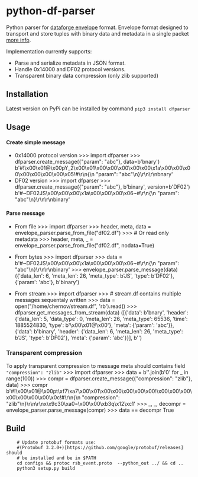 # python-df-parser

Python parser for [dataforge envelope](http://npm.mipt.ru/dataforge/) format.
Envelope format designed to transport and store tuples with binary data and
metadata in a single packet [more info](http://npm.mipt.ru/dataforge/docs.html#envelope_format).

Implementation currently supports:
  - Parse and serialize metadata in JSON format.
  - Handle 0x14000 and DF02 protocol versions.
  - Transparent binary data compression (only zlib supported)

## Installation
Latest version on PyPi can be installed by command `pip3 install dfparser`

## Usage
#### Create simple message
  - 0x14000 protocol version
        >>> import dfparser
        >>> dfparser.create_message({"param": "abc"}, data=b'bnary')
        b'#!\x00\x01@\x00pY_2\x00\x01\x00\x00\x00\x00\x00\x1a\x00\x00\x00\x00\x00\x00\x00\x05!#\r\n{\n    "param": "abc"\n}\r\n\r\nbnary'
  - DF02 version
        >>> import dfparser
        >>> dfparser.create_message({"param": "abc"}, b'binary', version=b'DF02')
        b'#~DF02JS\x00\x00\x00\x1a\x00\x00\x00\x06~#\r\n{\n    "param": "abc"\n}\r\n\r\nbinary'

#### Parse message
  - From file
        >>> import dfparser
        >>> header, meta, data = envelope_parser.parse_from_file("df02.df")
        >>> # Or read only metadata
        >>> header, meta, _ = envelope_parser.parse_from_file("df02.df", nodata=True)
  - From bytes
        >>> import dfparser
        >>> data = b'#~DF02JS\x00\x00\x00\x1a\x00\x00\x00\x06~#\r\n{\n    "param": "abc"\n}\r\n\r\nbinary'
        >>> envelope_parser.parse_message(data)
        ({'data_len': 6, 'meta_len': 26, 'meta_type': b'JS', 'type': b'DF02'},
         {'param': 'abc'},
         b'binary')

  - From stream
        >>> import dfparser
        >>> # stream.df contains multiple messages sequentaly written
        >>> data = open("/home/chernov/stream.df", 'rb').read()
        >>> dfparser.get_messages_from_stream(data)
        ([{'data': b'bnary',
           'header': {'data_len': 5,
            'data_type': 0,
            'meta_len': 26,
            'meta_type': 65536,
            'time': 1885524830,
            'type': b'\x00\x01@\x00'},
           'meta': {'param': 'abc'}},
          {'data': b'binary',
           'header': {'data_len': 6,
            'meta_len': 26,
            'meta_type': b'JS',
            'type': b'DF02'},
           'meta': {'param': 'abc'}}],
         b'')

### Transparent compression
  To apply transparent compression to message meta should contains field `"compression": "zlib"`
    >>> import dfparser
    >>> data = b''.join(b'0' for _ in range(100))
    >>> compr = dfparser.create_message({"compression": "zlib"}, data)
    >>> compr
    b'#!\x00\x01@\x00pt\xf7\xa7\x00\x01\x00\x00\x00\x00\x00!\x00\x00\x00\x00\x00\x00\x00\x0c!#\r\n{\n    "compression": "zlib"\n}\r\n\r\nx\x9c30\xa0=\x00\x00\xb3q\x12\xc1'
    >>> _, _, decompr = envelope_parser.parse_message(compr)
    >>> data == decompr
    True

## Build
        # Update protobuf formats use:
        #(Protobuf 3.2.0+)[https://github.com/google/protobuf/releases] should
        # be installed and be in $PATH
        cd configs && protoc rsb_event.proto  --python_out ../ && cd ..
        python3 setup.py build

